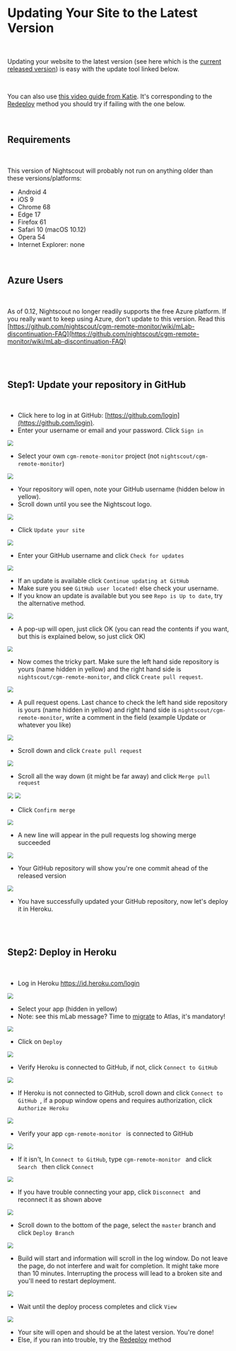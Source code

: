 # Updating Your Site to the Latest Version

</br>

Updating your website to the latest version (see here which is the [current released version](https://github.com/nightscout/cgm-remote-monitor/releases)) is easy with the update tool linked below.

</br>

You can also use [this video guide from Katie](https://www.youtube.com/watch?v=C0edTQhO21g). It's corresponding to the [Redeploy](./redeploy.md) method you should try if failing with the one below.

</br>

## Requirements

</br>

This version of Nightscout will probably not run on anything older than these versions/platforms:

* Android 4
* iOS 9
* Chrome 68
* Edge 17
* Firefox 61
* Safari 10 (macOS 10.12)
* Opera 54
* Internet Explorer: none

</br>

## Azure Users

</br>

As of 0.12, Nightscout no longer readily supports the free Azure platform. If you really want to keep using Azure, don’t update to this version. Read this [https://github.com/nightscout/cgm-remote-monitor/wiki/mLab-discontinuation-FAQ](https://github.com/nightscout/cgm-remote-monitor/wiki/mLab-discontinuation-FAQ)

</br>

</br>

## Step1: Update your repository in GitHub

</br>

- Click here to log in at GitHub: [https://github.com/login](https://github.com/login).
- Enter your username or email and your password. Click `Sign in`

<img src="../img/UpdateNS00.png" style="zoom:80%;" >

</br>

- Select your own `cgm-remote-monitor` project (not `nightscout/cgm-remote-monitor`)

<img src="../img/UpdateNS01.png" style="zoom:80%;" >

</br>

- Your repository will open, note your GitHub username (hidden below in yellow).
- Scroll down until you see the Nightscout logo. 

<img src="../img/UpdateNS02.png" style="zoom:80%;" >

</br>

- Click `Update your site` 

<img src="../img/UpdateNS03.png" style="zoom:80%;" >

</br>

- Enter your GitHub username and click `Check for updates` 

<img src="../img/UpdateNS04.png" style="zoom:80%;" >

</br>

- If an update is available click `Continue updating at GitHub` 
- Make sure you see `GitHub user located!` else check your username.
- If you know an update is available but you see `Repo is Up to date`, try the alternative method.

<img src="../img/UpdateNS05.png" style="zoom:80%;" >

</br>

- A pop-up will open, just click OK (you can read the contents if you want, but this is explained below, so just click OK)

<img src="../img/UpdateNS06.png" style="zoom:75%;" >

</br>

- Now comes the tricky part. Make sure the left hand side repository is yours (name hidden in yellow) and the right hand side is  `nightscout/cgm-remote-monitor`, and click `Create pull request`.

<img src="../img/UpdateNS07.png" style="zoom:80%;" >

</br>

- A pull request opens. Last chance to check the left hand side repository is yours (name hidden in yellow) and right hand side is  `nightscout/cgm-remote-monitor`, write a comment in the field (example Update or whatever you like) 

<img src="../img/UpdateNS08.png" style="zoom:80%;" >

</br>

- Scroll down and click `Create pull request` 

<img src="../img/UpdateNS09.png" style="zoom:80%;" >

</br>

- Scroll all the way down (it might be far away) and click `Merge pull request` 

<img src="../img/UpdateNS10.png" style="zoom:80%;" >

<img src="../img/UpdateNS11.png" style="zoom:80%;" >

</br>

- Click `Confirm merge` 

<img src="../img/UpdateNS12.png" style="zoom:80%;" >

</br>

- A new line will appear in the pull requests log showing merge succeeded 

<img src="../img/UpdateNS13.png" style="zoom:80%;" >

</br>

- Your GitHub repository will show you're one commit ahead of the released version 

<img src="../img/UpdateNS14.png" style="zoom:80%;" >

</br>

- You have successfully updated your GitHub repository, now let's deploy it in Heroku.

</br>

</br>

## Step2: Deploy in Heroku

</br>

- Log in Heroku https://id.heroku.com/login 

<img src="../img/UpdateNS15.png" style="zoom:80%;" >

</br>

- Select your app (hidden in yellow)
- Note: see this mLab message? Time to [migrate](../migrate_heroku) to Atlas, it's mandatory! 

<img src="../img/UpdateNS16.png" style="zoom:80%;" >

</br>

- Click on `Deploy `

<img src="../img/UpdateNS17.png" style="zoom:80%;" >

</br>

- Verify Heroku is connected to GitHub, if not, click `Connect to GitHub`

<img src="../img/UpdateNS18.png" style="zoom:80%;" >

</br>

- If Heroku is not connected to GitHub, scroll down and click `Connect to GitHub `, if a popup window opens and requires authorization, click `Authorize Heroku`

<img src="../img/UpdateNS19.png" style="zoom:80%;" >

</br>

- Verify your app `cgm-remote-monitor ` is connected to GitHub

<img src="../img/UpdateNS20.png" style="zoom:80%;" >

</br>

- If it isn't, In `Connect to GitHub`, type `cgm-remote-monitor ` and click  `Search ` then click `Connect `

<img src="../img/UpdateNS21.png" style="zoom:80%;" >

</br>

- If you have trouble connecting your app, click `Disconnect ` and reconnect it as shown above

<img src="../img/UpdateNS22.png" style="zoom:80%;" >

</br>

- Scroll down to the bottom of the page, select the `master` branch and click `Deploy Branch` 

<img src="../img/UpdateNS23.png" style="zoom:80%;" >

</br>

- Build will start and information will scroll in the log window. Do not leave the page, do not interfere and wait for completion. It might take more than 10 minutes. Interrupting the process will lead to a broken site and you'll need to restart deployment.

<img src="../img/UpdateNS24.png" style="zoom:80%;" >

</br>

- Wait until the deploy process completes and click `View `

<img src="../img/UpdateNS25.png" style="zoom:80%;" >

</br>

- Your site will open and should be at the latest version. You're done!
- Else, if you ran into trouble, try the [Redeploy](./redeploy.md) method
